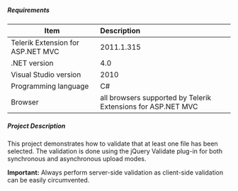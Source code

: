 ##### **Requirements** #####
|Item                               |Description|
|----------                         |:-------------|
|Telerik Extension for ASP.NET MVC  |2011.1.315|
|.NET version                       |4.0| 
|Visual Studio version              |2010| 
|Programming language               |C#|
|Browser                            |all browsers supported by Telerik Extensions for ASP.NET MVC|

##### **Project Description** #####
This project demonstrates how to validate that at least one file has been selected. The validation is done using the jQuery Validate plug-in for both synchronous and asynchronous upload modes.

**Important:** Always perform server-side validation as client-side validation can be easily circumvented.